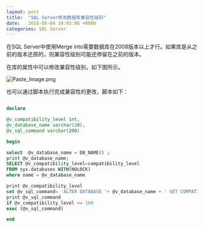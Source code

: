 ```yaml
---
layout: post
title:  "SQL Server修改数据库兼容性级别"
date:   2016-08-04 10:05:06 +0800
categories: SQL Server
---
```



在SQL Server中使用Merge into需要数据库在2008版本以上才行。如果库是从之前的版本还原的，则兼容性级别可能还停留在之前的版本。

在库的属性中可以修改兼容性级别，如下图所示。

![Paste_Image.png](http://upload-images.jianshu.io/upload_images/1335634-fb56c04629e9f197.png?imageMogr2/auto-orient/strip%7CimageView2/2/w/1240)


也可以通过脚本执行完成兼容性的更改，脚本如下：

```sql

declare

@v_compatibility_level int,
@v_database_name varchar(20),
@v_sql_command varchar(200)

begin

select  @v_database_name = DB_NAME() ;
print @v_database_name;
SELECT @v_compatibility_level=compatibility_level  
FROM sys.databases WITH(NOLOCK)
where name = @v_database_name

print @v_compatibility_level
set @v_sql_command= 'ALTER DATABASE '+ @v_database_name + ' SET COMPATIBILITY_LEVEL = 100'
print @v_sql_command
if @v_compatibility_level <= 100
exec (@v_sql_command)

end
```